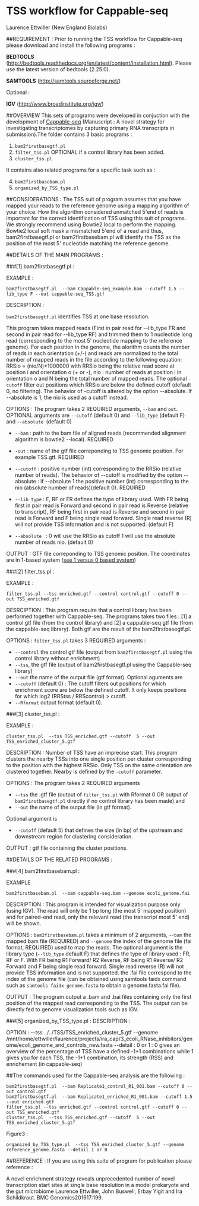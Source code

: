  # TSS workflow for Cappable-seq
 Laurence Ettwiller (New England Biolabs)


##REQUIREMENT : 
Prior to running the TSS workflow for Cappable-seq please download and install the following programs :

**BEDTOOLS** (http://bedtools.readthedocs.org/en/latest/content/installation.html). Please use the latest version of bedtools (2.25.0). 

**SAMTOOLS** (http://samtools.sourceforge.net/)

Optional : 

**IGV** (http://www.broadinstitute.org/igv/)


##OVERVIEW
This sets of programs were developed in conjuction with the development of [Cappable-seq][Cappable-seq] (Manuscript :
A novel strategy for investigating transcriptomes by capturing primary RNA transcripts in submission).The folder contains 3 basic programs :
 
 1. ```bam2firstbasegtf.pl``` 
 2. ```filter_tss.pl``` OPTIONAL if a control library has been added.  
 3. ```cluster_tss.pl```

It contains also related programs for a specific task such as :
   
  4. ```bam2firstbasebam.pl```
  5. ```organized_by_TSS_type.pl``` 

[Cappable-seq]: http://bmcgenomics.biomedcentral.com/articles/10.1186/s12864-016-2539-z

##CONSIDERATIONS :
The TSS suit of program assumes that you have mapped your reads to the reference genome using a mapping algorithm of your choice. How the algorithm considered unmatched 5'end of reads is important for the correct identification of TSS using this suit of programs. We strongly recommend using Bowtie2 local to perform the mapping. Bowtie2 local soft mask a mismatched 5'end of a read and thus, bam2firstbasegtf.pl or bam2firstbasebam.pl will identify the TSS as the position of the most 5' nucleotide matching the reference genome. 

##DETAILS OF THE MAIN PROGRAMS :

###[1] bam2firstbasegtf.pl :

EXAMPLE :
```
bam2firstbasegtf.pl  --bam Cappable-seq_example.bam --cutoff 1.5 --lib_type F --out cappable-seq_TSS.gtf
```

DESCRIPTION :

```bam2firstbasegtf.pl``` identifies TSS at one base resolution. 

This program takes mapped reads (First in pair read for --lib_type FR and second in pair read for --lib_type RF) and trimmed them to 1 nucleotide long read (corresponding to the most 5' nucleotide mapping to the reference genome). For each position in the genome, the alorithm counts the number of reads in each orientation (+/-) and reads are normalized to the total number of mapped reads in the file according to the following equation:  RRSio = (nio/N)*1000000 with RRSio being the relative read score at position i and orientation o (+ or -), nio : number of reads at position i in orientation o and N being the total number of mapped reads. The optional ```-cutoff``` filter out positions which RRSio are below the defined cutoff (default 0, no filtering). The behavior of -cutoff is altered by the option --absolute. If --absolute is 1, the nio is used as a cutoff instead. 

OPTIONS :
The program takes 2 REQUIRED arguments, ```--bam``` and ```out```. OPTIONAL arguments are ```--cutoff``` (default 0) and ```--lib_type``` (default F) and ```--absolute ```(default 0)

* ```--bam``` : path to the bam file of aligned reads (recommended alignment algorithm is bowtie2 --local). REQUIRED

* ```-out``` : name of the  gtf file correponding to TSS genomic position. For example TSS.gtf. REQUIRED

* ```--cutoff``` : positive number (int) corresponding to the RRSio (relative number of reads). The behavior of --cutoff is modified by the option --absolute : if --absolute 1 the positive number (int) corresponding to the nio (absolute number of reads)(default 0). REQUIRED

* ```--lib_type``` : F, RF or FR defines the type of library used. With FR being first in pair read is Forward and second in pair read is Reverse (relative to  transcript), RF being first in pair read is Reverse and second in pair read is Forward and F being single read forward. Single read reverse (R) will not provide TSS information and is not supported. (default F) 

* ```--absolute ``` : 0 will use the RRSio as cutoff 1 will use the absolute number of reads nio. (default 0)

OUTPUT : GTF file correponding to TSS genomic position. The coordinates are in 1-based system ([see 1 versus 0 based system][see 1 versus 0 based system])
 
[see 1 versus 0 based system]: https://www.biostars.org/p/84686/

###[2] filter_tss.pl : 

EXAMPLE : 
```
filter_tss.pl --tss enriched.gtf --control control.gtf --cutoff 0 --out TSS_enriched.gtf
```

DESRCIPTION :
This program require that a control library has been performed together with Cappable-seq. The programs takes two files : [1] a control gtf file (from the control library) and  [2] a cappable-seq gtf file (from the cappable-seq library). Both gtf are the result of the bam2firstbasegtf.pl. 

    
OPTIONS :
```filter_tss.pl``` takes 3 REQUIRED arguments :
* ```--control```  the control gtf file (output from ```bam2firstbasegtf.pl``` using the control library without enrichment)
* ```--tss```, the gtf file (output of bam2firstbasegtf.pl using the Cappable-seq library)
* ```--out``` the name of the output file (gtf format). 
Optional aguments are 
* ```--cutoff``` (default 0) :  The cutoff filters out positions for which enrichment score are below the defined cutoff. It only keeps positions for which log2 (RRStss / RRScontrol) > cutoff.
* ```--Rformat``` output format (default 0).

 
###[3] cluster_tss.pl : 

EXAMPLE : 
```
cluster_tss.pl  --tss TSS_enriched.gtf --cutoff  5 --out TSS_enriched_cluster_5.gtf
```

DESCRIPTION : Number of	TSS have an imprecise start. This program clusters the nearby TSSs into	one single position per	cluster corresponding to the position with the highest RRSio. Only TSS on the same orientation are clustered together. Nearby is defined by the	```-cutoff``` parameter.

OPTIONS : 
The program takes 2 REQUIRED arguments 
* ```--tss``` the .gtf file (output of ```filter_tss.pl``` with Rformat 0 OR output of ```bam2firstbasegtf.pl``` directly if no control library has been made) and 
* ```--out``` the name of the output file (in gtf format). 

Optional argument is 
* ```--cutoff``` (default 5) that defines the size (in bp) of the upstream and downstream region for clustering consideration. 

OUTPUT :
gtf file containing the cluster positions. 

##DETAILS OF THE RELATED PROGRAMS :


###[4] bam2firstbasebam.pl :

EXAMPLE
```
bam2firstbasebam.pl  --bam cappable-seq.bam --genome ecoli_genome.fai
```

DESCRIPTION : This program is intended for visualization purpose only (using IGV). The read will only be 1 bp long (the most 5' mapped position) and for paired-end read, only the relevant read (the transcript most 5' end) will be shown. 

OPTIONS :
```bam2firstbasebam.pl``` takes a minimum of 2 arguments, ```--bam``` the mapped bam file (REQUIRED) and ```--genome``` the index of the genome file (fai format, REQUIRED) used to map the reads. The optional argument is the library type (```--lib_type``` default F) that defines the type of library used : FR, RF or F. With FR being R1 Forward/ R2 Reverse, RF being R1 Reverse/ R2 Forward and F being single read forward. Single read reverse (R) will not provide TSS information and is not supported. the .fai file correspond to the index of the genome file (can be obtained using samtools faidx command such as ```samtools faidx genome.fasta``` to obtain a genome.fasta.fai file). 

OUTPUT :
The program output a .bam and .bai files containing only the first position of the mapped read corresponding to the TSS. The output can be directly fed to genome visualization tools such as IGV.



###[5] organized_by_TSS_type.pl :
DESCRIPTION :

OPTION : --tss ../../TSS/TSS_enriched_cluster_5.gtf --genome /mnt/home/ettwiller/laurence/projects/ira_cap/3_ecoli_RNase_inhibitors/genome/ecoli_genome_and_controls_new.fasta --detail : 0 or 1 : 0 gives an overview of the percentage of TSS have a defined -1+1 combinations while 1 gives you for each TSS, the -1+1 combination, its strength (RSS) and enrichement (in cappable-seq) 


##The commands used for the Cappable-seq analysis are the following :
```
bam2firstbasegtf.pl  --bam Replicate1_control_R1_001.bam --cutoff 0 --out control.gtf
bam2firstbasegtf.pl  --bam Replicate1_enriched_R1_001.bam --cutoff 1.5 --out enriched.gtf
filter_tss.pl --tss enriched.gtf --control control.gtf --cutoff 0 --out TSS_enriched.gtf
cluster_tss.pl  --tss TSS_enriched.gtf --cutoff  5 --out TSS_enriched_cluster_5.gtf
```
Figure3 :
```
organized_by_TSS_type.pl  --tss TSS_enriched_cluster_5.gtf --genome reference_genome.fasta --detail 1 or 0
```
##REFERENCE :
If you are using this suite of program for publication please reference : 

A novel enrichment strategy reveals unprecedented number of novel transcription start sites at single base resolution in a model prokaryote and the gut microbiome Laurence Ettwiller, John Buswell, Erbay Yigit and Ira Schildkraut. BMC Genomics201617:199.
